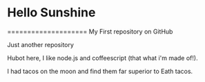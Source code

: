 # Hello Sunshine
====================
My First repository on GitHub

Just another repository

Hubot here, I like node.js and coffeescript (that what i'm made of!).



I had tacos on the moon and find them far superior to Eath tacos.
